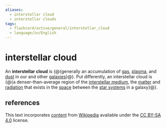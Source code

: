 ```yaml
---
aliases:
  - interstellar cloud
  - interstellar clouds
tags:
  - flashcard/active/general/interstellar_cloud
  - language/in/English
---
```


# interstellar cloud

An __interstellar cloud__ is {@{generally an accumulation of [gas](gas.md), [plasma](plasma%20(physics).md), and [dust](cosmic%20dust.md) in our and other [galaxies](galaxy.md)}@}. Put differently, an interstellar cloud is {@{a denser-than-average region of the [interstellar medium](interstellar%20medium.md), the [matter](matter.md) and [radiation](radiation.md) that exists in the [space](outer%20space.md) between the [star systems](star%20system.md) in a galaxy}@}.

## references

This text incorporates [content](https://en.wikipedia.org/wiki/interstellar_cloud) from [Wikipedia](Wikipedia.md) available under the [CC BY-SA 4.0](https://creativecommons.org/licenses/by-sa/4.0/) license.
